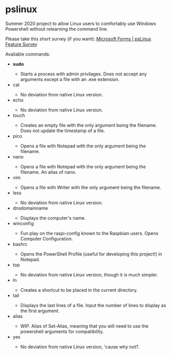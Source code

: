 # pslinux
Summer 2020 project to allow Linux users to comfortably use Windows Powershell without relearning the command line.


Please take this short survey (if you want): <a href="https://forms.office.com/Pages/ResponsePage.aspx?id=YJmPXVzLYEKh9M8Osiq6NnBuWPZqA_RGpDA6KN7De4ZUQkVVUzVUMVZPVVhOTFBQVTZRSVNCSTJXVy4u">Microsoft Forms | psLinux Feature Survey</a>

<!DOCTYPE html>
Avaliable commands:
<ul>
<li style="font-weight: bold">sudo</li>
  <ul><li>Starts a process with admin privilages. Does not accept any arguments except a file with an .exe extension.</li></ul>
<li>cat </li>
  <ul><li>No deviation from native Linux version.</li></ul>
<li>echo</li>
  <ul><li>No deviation from native Linux version.</li></ul>
<li>touch</li>
  <ul><li>Creates an empty file with the only argument being the filename. Does not update the timestamp of a file.</li></ul>
<li>pico</li>
  <ul><li>Opens a file with Notepad with the only argument being the filename.</li></ul>
<li>nano </li>
  <ul><li>Opens a file with Notepad with the only argument being the filename. An alias of nano.</li></ul>
<li>vim</li>
  <ul><li>Opens a file with Writer with the only argument being the filename.</li></ul>
<li>less</li>
  <ul><li>No deviation from native Linux version.</li></ul>
<li>dnsdomainname</li>
  <ul><li>Displays the computer's name.</li></ul>
<li>winconfig</li>
   <ul><li>Fun play on the raspi-config known to the Raspbian users. Opens Computer Configuration.</li></ul>
<li>bashrc</li>
   <ul><li>Opens the PowerShell Profile (useful for developing this project!) in Notepad.</li></ul>
<li>top</li>
  <ul><li>No deviation from native Linux version, though it is much simpler.</li></ul>
<li>ln</li>
   <ul><li>Creates a shortcut to be placed in the current directory.</li></ul>
<li>tail</li>
  <ul><li>Displays the last lines of a file. Input the number of lines to display as the first argument.</li></ul>
<li>alias</li>
  <ul><li>WIP. Alias of Set-Alias, meaning that you will need to use the powershell arguments for compatibility.</li></ul>
<li>yes</li>
  <ul><li>No deviation from native Linux version, 'cause why not?.</li></ul>
  </ul>

</html>
